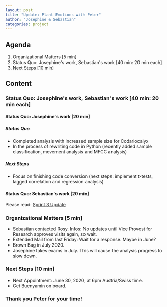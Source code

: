 ```yaml
---
layout: post
title: "Update: Plant Emotions with Peter"
author: "Josephine & Sebastian"
categories: project
---
```


## Agenda

1. Organizational Matters [5 min]
2. Status Quo: Josephine's work, Sebastian's work  [40 min: 20 min each]
3. Next Steps [10 min]

## Content

### Status Quo: Josephine's work, Sebastian's work  [40 min: 20 min each]

#### Status Quo: Josephine's work [20 min]

##### Status Quo

- Completed analysis with increased sample size for Codariocalyx
- In the process of rewriting code in Python (recently added sample classification, movement analysis and MFCC analysis)

##### Next Steps

- Focus on finishing code conversion (next steps: implement t-tests, lagged correlation and regression analysis)
#### Status Quo: Sebastian's work [20 min]

Please read: [Sprint 3 Update](https://plantions.github.io/project/2020/06/03/sprint-3.html)

### Organizational Matters [5 min]

- Sebastian contacted Rosy. Infos: No updates until Vice Provost for Research approves visits again, so wait.
- Extended Mail from last Friday: Wait for a response. Maybe in June?
- Brown Bag in July 2020.
- Josephine takes exams in July. This will cause the analysis progress to slow down. 

### Next Steps [10 min]

- Next Appointment: June 30, 2020, at 6pm Austria/Swiss time.
- Get Buenyamin on board.

### Thank you Peter for your time!
